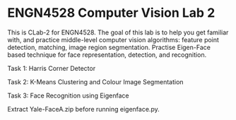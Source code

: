 # ENGN4528 Computer Vision Lab 2

This is CLab-2 for ENGN4528. The goal of this lab is to help you get familiar with, and practice middle-level computer vision algorithms: feature point detection, matching, image region segmentation. Practise Eigen-Face based technique for face representation, detection, and recognition.

Task 1: Harris Corner Detector

Task 2: K-Means Clustering and Colour Image Segmentation

Task 3: Face Recognition using Eigenface

Extract Yale-FaceA.zip before running eigenface.py.
